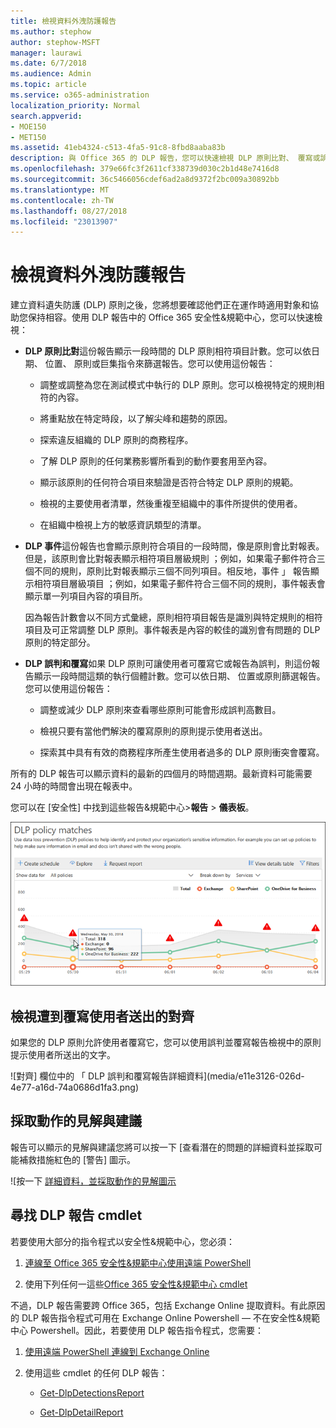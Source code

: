 ```yaml
---
title: 檢視資料外洩防護報告
ms.author: stephow
author: stephow-MSFT
manager: laurawi
ms.date: 6/7/2018
ms.audience: Admin
ms.topic: article
ms.service: o365-administration
localization_priority: Normal
search.appverid:
- MOE150
- MET150
ms.assetid: 41eb4324-c513-4fa5-91c8-8fbd8aaba83b
description: 與 Office 365 的 DLP 報告，您可以快速檢視 DLP 原則比對、 覆寫或誤判; 的數目請參閱是否他們正在趨勢向上或向下一段時間 ；以不同方式 ； 篩選報表與其他詳細資料檢視中選取圖形上線條上的一點。
ms.openlocfilehash: 379e66fc3f2611cf338739d030c2b1d48e7416d8
ms.sourcegitcommit: 36c5466056cdef6ad2a8d9372f2bc009a30892bb
ms.translationtype: MT
ms.contentlocale: zh-TW
ms.lasthandoff: 08/27/2018
ms.locfileid: "23013907"
---
```

# <a name="view-the-reports-for-data-loss-prevention"></a>檢視資料外洩防護報告

建立資料遺失防護 (DLP) 原則之後，您將想要確認他們正在運作時適用對象和協助您保持相容。使用 DLP 報告中的 Office 365 安全性&amp;規範中心，您可以快速檢視：
  
- **DLP 原則比對**這份報告顯示一段時間的 DLP 原則相符項目計數。您可以依日期、 位置、 原則或巨集指令來篩選報告。您可以使用這份報告： 
    
  - 調整或調整為您在測試模式中執行的 DLP 原則。您可以檢視特定的規則相符的內容。
    
  - 將重點放在特定時段，以了解尖峰和趨勢的原因。
    
  - 探索違反組織的 DLP 原則的商務程序。
    
  - 了解 DLP 原則的任何業務影響所看到的動作要套用至內容。
    
  - 顯示該原則的任何符合項目來驗證是否符合特定 DLP 原則的規範。
    
  - 檢視的主要使用者清單，然後重複至組織中的事件所提供的使用者。
    
  - 在組織中檢視上方的敏感資訊類型的清單。
    
- **DLP 事件**這份報告也會顯示原則符合項目的一段時間，像是原則會比對報表。但是，該原則會比對報表顯示相符項目層級規則 ；例如，如果電子郵件符合三個不同的規則，原則比對報表顯示三個不同列項目。相反地，事件 」 報告顯示相符項目層級項目 ；例如，如果電子郵件符合三個不同的規則，事件報表會顯示單一列項目內容的項目所。 
    
  因為報告計數會以不同方式彙總，原則相符項目報告是識別與特定規則的相符項目及可正常調整 DLP 原則。事件報表是內容的較佳的識別會有問題的 DLP 原則的特定部分。
    
- **DLP 誤判和覆寫**如果 DLP 原則可讓使用者可覆寫它或報告為誤判，則這份報告顯示一段時間這類的執行個體計數。您可以依日期、 位置或原則篩選報告。您可以使用這份報告： 
    
  - 調整或減少 DLP 原則來查看哪些原則可能會形成誤判高數目。
    
  - 檢視只要有當他們解決的覆寫原則的原則提示使用者送出。
    
  - 探索其中具有有效的商務程序所產生使用者過多的 DLP 原則衝突會覆寫。
    
所有的 DLP 報告可以顯示資料的最新的四個月的時間週期。最新資料可能需要 24 小時的時間會出現在報表中。
  
您可以在 [安全性] 中找到這些報告&amp;規範中心\>**報告** \> **儀表板**。
  
![DLP 原則比對報告](media/117d20c9-d379-403f-ad68-1f5cd6c4e5cf.png)
  
## <a name="view-the-justification-submitted-by-a-user-for-an-override"></a>檢視遭到覆寫使用者送出的對齊

如果您的 DLP 原則允許使用者覆寫它，您可以使用誤判並覆寫報告檢視中的原則提示使用者所送出的文字。
  
![對齊] 欄位中的 「 DLP 誤判和覆寫報告詳細資料](media/e11e3126-026d-4e77-a16d-74a0686d1fa3.png)
  
## <a name="take-action-on-insights-and-recommendations"></a>採取動作的見解與建議

報告可以顯示的見解與建議您將可以按一下 [查看潛在的問題的詳細資料並採取可能補救措施紅色的 [警告] 圖示。
  
![按一下 [詳細資料，並採取動作的見解圖示](media/51782036-7299-4960-8175-75c2b1637159.png)
  
## <a name="find-the-cmdlets-for-the-dlp-reports"></a>尋找 DLP 報告 cmdlet

若要使用大部分的指令程式以安全性&amp;規範中心，您必須：
  
1. [連線至 Office 365 安全性&amp;規範中心使用遠端 PowerShell](http://go.microsoft.com/fwlink/?LinkID=799771&amp;clcid=0x409)
    
2. 使用下列任何一這些[Office 365 安全性&amp;規範中心 cmdlet](http://go.microsoft.com/fwlink/?LinkID=799772&amp;clcid=0x409)
    
不過，DLP 報告需要跨 Office 365，包括 Exchange Online 提取資料。有此原因的 DLP 報告指令程式可用在 Exchange Online Powershell — 不在安全性&amp;規範中心 Powershell。因此，若要使用 DLP 報告指令程式，您需要：
  
1. [使用遠端 PowerShell 連線到 Exchange Online](http://go.microsoft.com/fwlink/?LinkID=799773&amp;clcid=0x409)
    
2. 使用這些 cmdlet 的任何 DLP 報告：
    
      - [Get-DlpDetectionsReport](http://go.microsoft.com/fwlink/?LinkID=799774&amp;clcid=0x409)
    
      - [Get-DlpDetailReport](http://go.microsoft.com/fwlink/?LinkID=799775&amp;clcid=0x409)
    

